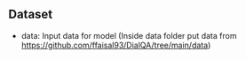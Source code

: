 ## Dataset

- data: Input data for model (Inside data folder put data from https://github.com/ffaisal93/DialQA/tree/main/data)